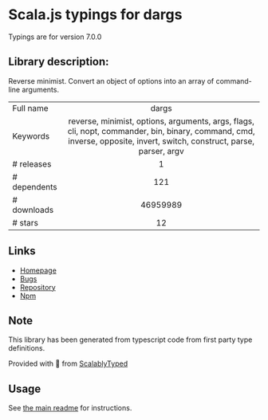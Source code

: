
# Scala.js typings for dargs

Typings are for version 7.0.0

## Library description:
Reverse minimist. Convert an object of options into an array of command-line arguments.

|                    |                 |
| ------------------ | :-------------: |
| Full name          | dargs |
| Keywords           | reverse, minimist, options, arguments, args, flags, cli, nopt, commander, bin, binary, command, cmd, inverse, opposite, invert, switch, construct, parse, parser, argv |
| # releases         | 1 |
| # dependents       | 121 |
| # downloads        | 46959989 |
| # stars            | 12 |

## Links
- [Homepage](https://github.com/sindresorhus/dargs#readme)
- [Bugs](https://github.com/sindresorhus/dargs/issues)
- [Repository](https://github.com/sindresorhus/dargs)
- [Npm](https://www.npmjs.com/package/dargs)
    


## Note
This library has been generated from typescript code from first party type definitions.

Provided with :purple_heart: from [ScalablyTyped](https://github.com/oyvindberg/ScalablyTyped)

## Usage
See [the main readme](../../readme.md) for instructions.


